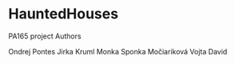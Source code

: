 # HauntedHouses
PA165 project
Authors

Ondrej Pontes
Jirka Kruml
Monka Sponka Močiariková
Vojta David
